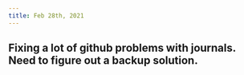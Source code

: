```yaml
---
title: Feb 28th, 2021
---
```


## Fixing a lot of github problems with journals. Need to figure out a backup solution.
